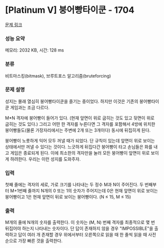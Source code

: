 # [Platinum V] 붕어빵타이쿤 - 1704 

[문제 링크](https://www.acmicpc.net/problem/1704) 

### 성능 요약

메모리: 2032 KB, 시간: 128 ms

### 분류

비트마스킹(bitmask), 브루트포스 알고리즘(bruteforcing)

### 문제 설명

<p>성지는 몰래 열심히 붕어빵타이쿤을 즐기는 중이었다. 하지만 이것은 기존의 붕어빵타이쿤 게임과는 조금 다르다.</p>

<p>M*N 격자에 붕어빵이 들어가 있다. (현재 앞면이 위로 굽히는 것도 있고 뒷면이 위로 굽히는 것도 있다.) 그리고 어떤 한 격자를 누른다면 그 격자를 포함해서 4방에 위치한 붕어빵들도(물론 가장자리에서는 주변에 2개 또는 3개이다) 동시에 뒤집히게 된다.</p>

<p>붕어빵이 노릇하게 익어 모두 꺼낼 때가 되었다. 단 규칙이 있는데 앞면이 위로 보이는 상태에서만 꺼낼 수 있다는 것이다. 느긋하게 뒤집다간 붕어빵이 타고 손님들은 화를 내고 게임은 종료되게 된다. 이에 최소한의 격자만을 눌러 모든 붕어빵이 앞면이 위로 보이게 하려한다. 우리는 이런 성지를 도와주자.</p>

### 입력 

 <p>첫째 줄에는 격자의 세로, 가로 크기를 나타내는 두 정수 M과 N이 주어진다. 두 번째부터 M+1번째 줄까지 N개의 0 또는 1의 숫자가 주어지는데 0은 현재 앞면이 위로 보이는 붕어빵이고 1은 현재 앞면이 뒤로 보이는 붕어빵이다. (N ≤ 15, M ≤ 15)</p>

### 출력 

 <p> M개의 줄에 N개의 숫자를 출력한다. 이 숫자는 (M, N) 번째 격자를 최종적으로 몇 번 뒤집어야 하는지 나타내는 숫자이다. 단 답이 존재하지 않을 경우 "IMPOSSIBLE"을 출력하고 답이 여러 개 존재할 경우 위에서부터 오른쪽으로 읽을 때 한 줄씩 읽을 때 사전 순으로 가장 빠른 것을 출력한다.</p>

